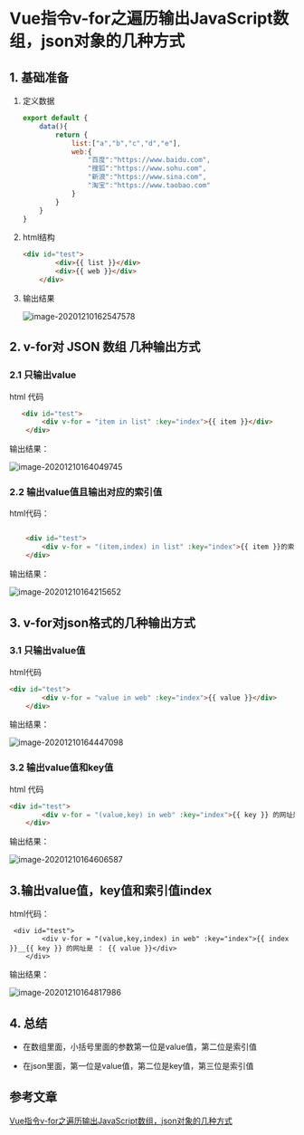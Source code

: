# Vue指令v-for之遍历输出JavaScript数组，json对象的几种方式

## 1. 基础准备

1. 定义数据

   ```js
   export default {
       data(){
           return {
               list:["a","b","c","d","e"],
               web:{
                   "百度":"https://www.baidu.com",
                   "搜狐":"https://www.sohu.com",
                   "新浪":"https://www.sina.com",
                   "淘宝":"https://www.taobao.com"
               }
           }
       }
   }
   ```

2. html结构

   ```html
   <div id="test">
           <div>{{ list }}</div>
           <div>{{ web }}</div>
       </div>
   ```

3. 输出结果

   ![image-20201210162547578](https://zszblog.oss-cn-beijing.aliyuncs.com/zszblog/blogimage-master/img/image-20201210162547578.png)

## 2. v-for对 JSON 数组 几种输出方式

### 2.1 只输出value

html 代码

```html
   <div id="test">
        <div v-for = "item in list" :key="index">{{ item }}</div>
    </div>
```

输出结果：

![image-20201210164049745](https://zszblog.oss-cn-beijing.aliyuncs.com/zszblog/blogimage-master/img/image-20201210164049745.png)

### 2.2 输出value值且输出对应的索引值

html代码：

```html

    <div id="test">
        <div v-for = "(item,index) in list" :key="index">{{ item }}的索引值是{{ index }}</div>
    </div>
```

输出结果：

![image-20201210164215652](https://zszblog.oss-cn-beijing.aliyuncs.com/zszblog/blogimage-master/img/image-20201210164215652.png)

## 3. v-for对json格式的几种输出方式

### 3.1 只输出value值

html代码

```html
<div id="test">
        <div v-for = "value in web" :key="index">{{ value }}</div>
    </div>
```

输出结果：

![image-20201210164447098](https://zszblog.oss-cn-beijing.aliyuncs.com/zszblog/blogimage-master/img/image-20201210164447098.png)

### 3.2 输出value值和key值

html 代码

```html
<div id="test">
        <div v-for = "(value,key) in web" :key="index">{{ key }} 的网址是 ： {{ value }}</div>
    </div>
```

输出结果：

![image-20201210164606587](https://zszblog.oss-cn-beijing.aliyuncs.com/zszblog/blogimage-master/img/image-20201210164606587.png)

## 3.输出value值，key值和索引值index

html代码：

```
 <div id="test">
        <div v-for = "(value,key,index) in web" :key="index">{{ index }}__{{ key }} 的网址是 ： {{ value }}</div>
    </div>
```

输出结果：

![image-20201210164817986](https://zszblog.oss-cn-beijing.aliyuncs.com/zszblog/blogimage-master/img/image-20201210164817986.png)

## 4. 总结

- 在数组里面，小括号里面的参数第一位是value值，第二位是索引值

- 在json里面，第一位是value值，第二位是key值，第三位是索引值

## 参考文章

[Vue指令v-for之遍历输出JavaScript数组，json对象的几种方式](https://www.cnblogs.com/mmzuo-798/p/9435215.html)
